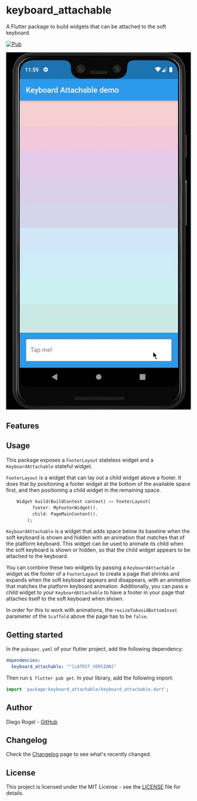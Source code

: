 # keyboard_attachable

A Flutter package to build widgets that can be attached to the soft keyboard.

[![Pub](https://img.shields.io/pub/v/keyboard_attachable.svg)](https://pub.dartlang.org/packages/keyboard_attachable)

![Example](./keyboard_attachable.gif)

## Features


## Usage

This package exposes a `FooterLayout` stateless widget and a `KeyboardAttachable` stateful widget. 

`FooterLayout` is a widget that can lay out a child widget above a footer. It does that by 
positioning a footer widget at the bottom of the available space first, and then positioning a 
child widget in the remaining space.

```dart
    Widget build(BuildContext context) => FooterLayout(
          footer: MyFooterWidget(),
          child: PageMainContent(),
        );
```

`KeyboardAttachable` is a widget that adds space below its baseline when the soft keyboard is shown
and hidden with an animation that matches that of the platform keyboard. This widget can be used to 
animate its child when the soft keyboard is shown or hidden, so that the child widget appears to be 
attached to the keyboard.

You can combine these two widgets by passing a `KeyboardAttachable` widget as the footer of a
`FooterLayout` to create a page that shrinks and expands when the soft keyboard appears and 
disappears, with an animation that matches the platform keyboard animation. Additionally, you can 
pass a child widget to your `KeyboardAttachable` to have a footer in your page that attaches itself 
to the soft keyboard when shown.

In order for this to work with animations, the `resizeToAvoidBottomInset` parameter of the 
`Scaffold` above the page has to be `false`.

## Getting started

In the `pubspec.yaml` of your flutter project, add the following dependency:

```yaml
dependencies:
  keyboard_attachable: "^[LATEST_VERSION]"
```

Then run `$ flutter pub get`. In your library, add the following import:

```dart
import 'package:keyboard_attachable/keyboard_attachable.dart';
```

## Author

Diego Rogel - [GitHub](https://github.com/drogel)

## Changelog

Check the [Changelog](./CHANGELOG.md) page to see what's recently changed.

## License

This project is licensed under the MIT License - see the [LICENSE](LICENSE) file for details.